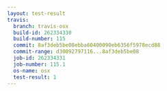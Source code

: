 ```yaml
---
layout: test-result
travis:
  branch: travis-osx
  build-id: 262334330
  build-number: 115
  commit: 8af3deb5be08ebba60400090eb6356f5978ecd88
  commit-range: d30092797116...8af3deb5be08
  job-id: 262334331
  job-number: 115.1
  os-name: osx
  test-result: 1
---
```

